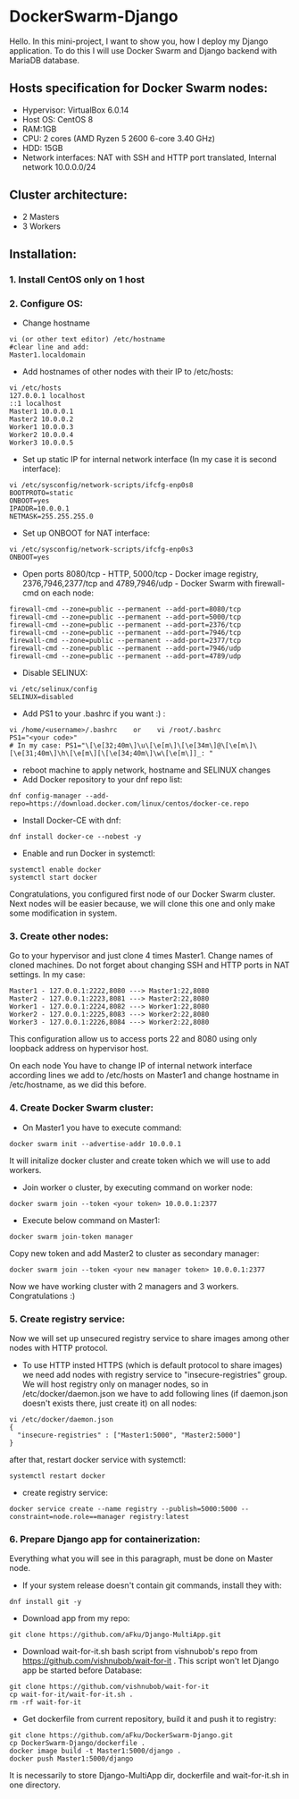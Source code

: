 # DockerSwarm-Django

Hello. In this mini-project, I want to show you, how I deploy my Django application.
To do this I will use Docker Swarm and Django backend with MariaDB database.

## Hosts specification for Docker Swarm nodes:
- Hypervisor: VirtualBox 6.0.14
- Host OS: CentOS 8
- RAM:1GB
- CPU: 2 cores (AMD Ryzen 5 2600 6-core 3.40 GHz)
- HDD: 15GB
- Network interfaces: NAT with SSH and HTTP port translated, Internal network 10.0.0.0/24

## Cluster architecture:
- 2 Masters
- 3 Workers

## Installation:

### 1. Install CentOS only on 1 host
### 2. Configure OS:
  - Change hostname
  ```
  vi (or other text editor) /etc/hostname
  #clear line and add:
  Master1.localdomain 
  ```
  - Add hostnames of other nodes with their IP to /etc/hosts:
  ```
  vi /etc/hosts
  127.0.0.1 localhost
  ::1 localhost
  Master1 10.0.0.1
  Master2 10.0.0.2
  Worker1 10.0.0.3
  Worker2 10.0.0.4
  Worker3 10.0.0.5
  ```
  - Set up static IP for internal network interface (In my case it is second interface):
  ```
  vi /etc/sysconfig/network-scripts/ifcfg-enp0s8
  BOOTPROTO=static
  ONBOOT=yes
  IPADDR=10.0.0.1
  NETMASK=255.255.255.0
  ```
  - Set up ONBOOT for NAT interface:
  ```
  vi /etc/sysconfig/network-scripts/ifcfg-enp0s3
  ONBOOT=yes
  ```
  - Open ports 8080/tcp - HTTP, 5000/tcp - Docker image registry, 2376,7946,2377/tcp and 4789,7946/udp - Docker Swarm with firewall-cmd on each node:
  ```
  firewall-cmd --zone=public --permanent --add-port=8080/tcp
  firewall-cmd --zone=public --permanent --add-port=5000/tcp
  firewall-cmd --zone=public --permanent --add-port=2376/tcp 
  firewall-cmd --zone=public --permanent --add-port=7946/tcp
  firewall-cmd --zone=public --permanent --add-port=2377/tcp
  firewall-cmd --zone=public --permanent --add-port=7946/udp
  firewall-cmd --zone=public --permanent --add-port=4789/udp
  ```
  - Disable SELINUX:
  ```
  vi /etc/selinux/config
  SELINUX=disabled
  ```
  - Add PS1 to your .bashrc if you want :) :
  ```
  vi /home/<username>/.bashrc    or    vi /root/.bashrc
  PS1="<your code>"
  # In my case: PS1="\[\e[32;40m\]\u\[\e[m\]\[\e[34m\]@\[\e[m\]\[\e[31;40m\]\h\[\e[m\][\[\e[34;40m\]\w\[\e[m\]]_: "
  ```
  - reboot machine to apply network, hostname and SELINUX changes
  - Add Docker repository to your dnf repo list:
  ```
  dnf config-manager --add-repo=https://download.docker.com/linux/centos/docker-ce.repo
  ```
  - Install Docker-CE with dnf:
  ```
  dnf install docker-ce --nobest -y
  ```
  - Enable and run Docker in systemctl:
  ```
  systemctl enable docker
  systemctl start docker
  ```
  Congratulations, you configured first node of our Docker Swarm cluster. Next nodes will be easier because, we will clone this one
  and only make some modification in system.
  
  ### 3. Create other nodes:
  Go to your hypervisor and just clone 4 times Master1. Change names of cloned machines. Do not forget about changing SSH and HTTP ports in NAT settings. In my case:
```
Master1 - 127.0.0.1:2222,8080 ---> Master1:22,8080
Master2 - 127.0.0.1:2223,8081 ---> Master2:22,8080
Worker1 - 127.0.0.1:2224,8082 ---> Worker1:22,8080
Worker2 - 127.0.0.1:2225,8083 ---> Worker2:22,8080
Worker3 - 127.0.0.1:2226,8084 ---> Worker2:22,8080
```
This configuration allow us to access ports 22 and 8080 using only loopback address on hypervisor host.

  On each node You have to change IP of internal network interface according lines we add to /etc/hosts on Master1 and change hostname in /etc/hostname, as we did this before.
  
  ### 4. Create Docker Swarm cluster:
  - On Master1 you have to execute command:
  ```
  docker swarm init --advertise-addr 10.0.0.1
  ```  
  It will initalize docker cluster and create token which we will use to add workers.
  - Join worker o cluster, by executing command on worker node:
  ```
  docker swarm join --token <your token> 10.0.0.1:2377
  ```
  - Execute below command on Master1:
  ```
  docker swarm join-token manager
  ```
  Copy new token and add Master2 to cluster as secondary manager:
  ```
  docker swarm join --token <your new manager token> 10.0.0.1:2377
  ```
  
  
  Now we have working cluster with 2 managers and 3 workers. Congratulations :)
  
  ### 5. Create registry service:
  Now we will set up unsecured registry service to share images among other nodes with HTTP protocol.
  - To use HTTP insted HTTPS (which is default protocol to share images) we need add nodes with registry service to "insecure-registries"  group. We will host registry only on manager nodes, so in /etc/docker/daemon.json we have to add following lines (if daemon.json doesn't exists there, just create it) on all nodes:
  ```
  vi /etc/docker/daemon.json
  {
    "insecure-registries" : ["Master1:5000", "Master2:5000"]
  }
  ```
  after that, restart docker service with systemctl:
  ```
  systemctl restart docker
  ```
  - create registry service:
  ```
  docker service create --name registry --publish=5000:5000 --constraint=node.role==manager registry:latest
  ```
  ### 6. Prepare Django app for containerization:
  Everything what you will see in this paragraph, must be done on Master node.
  - If your system release doesn't contain git commands, install they with:
  ```
  dnf install git -y
  ```
  - Download app from my repo:
  ```
  git clone https://github.com/aFku/Django-MultiApp.git
  ```
  - Download wait-for-it.sh bash script from vishnubob's repo from https://github.com/vishnubob/wait-for-it . This script won't let Django app be started before Database:
  ```
  git clone https://github.com/vishnubob/wait-for-it
  cp wait-for-it/wait-for-it.sh .
  rm -rf wait-for-it
  ```
  - Get dockerfile from current repository, build it and push it to registry:
  ```
  git clone https://github.com/aFku/DockerSwarm-Django.git
  cp DockerSwarm-Django/dockerfile .
  docker image build -t Master1:5000/django .
  docker push Master1:5000/django
  ```
  It is necessarily to store Django-MultiApp dir, dockerfile and wait-for-it.sh in one directory.
  
  


  
  
